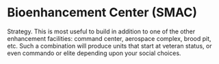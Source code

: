 # Bioenhancement Center (SMAC)

Strategy.
This is most useful to build in addition to one of the other enhancement facilities: command center, aerospace complex, brood pit, etc. Such a combination will produce units that start at veteran status, or even commando or elite depending upon your social choices.